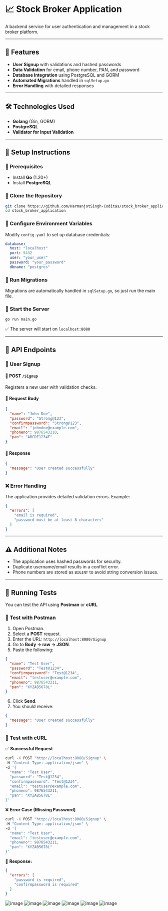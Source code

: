 # 📈 Stock Broker Application  

A backend service for user authentication and management in a stock broker platform.

---

## 🚀 Features

- **User Signup** with validations and hashed passwords
- **Data Validation** for email, phone number, PAN, and password
- **Database Integration** using PostgreSQL and GORM
- **Automated Migrations** handled in `sqlSetup.go`
- **Error Handling** with detailed responses

---

## 🛠 Technologies Used

- **Golang** (Gin, GORM)
- **PostgreSQL**
- **Validator for Input Validation**

---

## 📌 Setup Instructions

### 🔹 Prerequisites

- Install **Go** (1.20+)
- Install **PostgreSQL**

### 🔹 Clone the Repository

```sh
git clone https://github.com/HarmanjotSingh-Coditas/stock_broker_application.git
cd stock_broker_application
```

### 🔹 Configure Environment Variables
Modify `config.yaml`  to set up database credentials:

```yaml
database:
  host: "localhost"
  port: 5432
  user: "your_user"
  password: "your_password"
  dbname: "postgres"
```

### 🔹 Run Migrations
Migrations are automatically handled in `sqlSetup.go`, so just run the main file.

### 🔹 Start the Server

```sh
go run main.go
```

✅ The server will start on `localhost:8080`

---

## 📡 API Endpoints

### 🔹 User Signup

#### 📌 POST `/Signup`
Registers a new user with validation checks.

#### 🔹 Request Body

```json
{
  "name": "John Doe",
  "password": "Strong@123",
  "confirmpassword": "Strong@123",
  "email": "johndoe@example.com",
  "phoneno": 9876543210,
  "pan": "ABCDE1234F"
}
```

#### 🔹 Response

```json
{
  "message": "User created successfully"
}
```

### ❌ Error Handling
The application provides detailed validation errors. Example:

```json
{
  "errors": [
    "email is required",
    "password must be at least 8 characters"
  ]
}
```

---

## ⚠ Additional Notes

- The application uses hashed passwords for security.
- Duplicate username/email results in a conflict error.
- Phone numbers are stored as `BIGINT` to avoid string conversion issues.

---

## 🧪 Running Tests

You can test the API using **Postman** or **cURL**.

### 🔹 Test with Postman

1. Open Postman.
2. Select a **POST** request.
3. Enter the URL: `http://localhost:8080/Signup`
4. Go to **Body → raw → JSON**.
5. Paste the following:

```json
{
  "name": "Test User",
  "password": "Test@1234",
  "confirmpassword": "Test@1234",
  "email": "testuser@example.com",
  "phoneno": 9876543211,
  "pan": "XYZAB5678L"
}
```

6. Click **Send**.
7. You should receive:

```json
{
  "message": "User created successfully"
}
```

### 🔹 Test with cURL

✅ **Successful Request**

```sh
curl -X POST "http://localhost:8080/Signup" \
-H "Content-Type: application/json" \
-d '{
  "name": "Test User",
  "password": "Test@1234",
  "confirmpassword": "Test@1234",
  "email": "testuser@example.com",
  "phoneno": 9876543211,
  "pan": "XYZAB5678L"
}'
```

❌ **Error Case (Missing Password)**

```sh
curl -X POST "http://localhost:8080/Signup" \
-H "Content-Type: application/json" \
-d '{
  "name": "Test User",
  "email": "testuser@example.com",
  "phoneno": 9876543211,
  "pan": "XYZAB5678L"
}'
```

📌 **Response:**

```json
{
  "errors": [
    "password is required",
    "confirmpassword is required"
  ]
}
```

![image](https://github.com/user-attachments/assets/0a8779c2-ef42-4592-95d2-b8dab1af544b)
![image](https://github.com/user-attachments/assets/28b50f7f-fb8f-4a50-9f52-af978fe081a9)
![image](https://github.com/user-attachments/assets/9e852d69-8053-4f0c-bb5f-9557f7761496)
![image](https://github.com/user-attachments/assets/d25b8114-71de-4a47-82c2-ee96beb13342)
![image](https://github.com/user-attachments/assets/c7721ff0-c421-46f1-9700-dbae65417b91)
![image](https://github.com/user-attachments/assets/9d2b987f-f060-485b-a608-ba784c8512e3)







